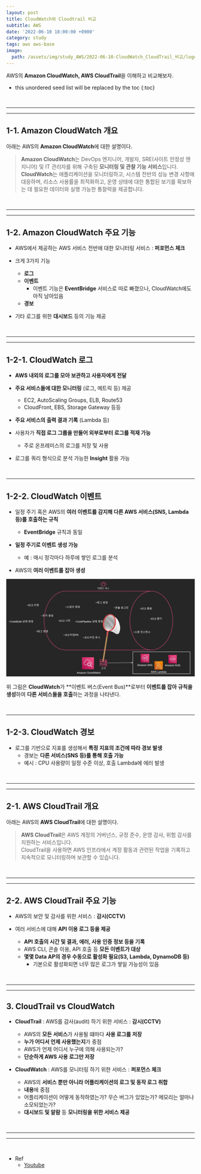 ```yaml
---
layout: post
title: CloudWatch와 Cloudtrail 비교
subtitle: AWS
date: '2022-06-10 18:00:00 +0900'
category: study
tags: aws aws-base
image:
  path: /assets/img/study_AWS/2022-06-10-CloudWatch_CloudTrail_비교/logo.png
---
```


AWS의 **Amazon CloudWatch, AWS CloudTrail**을 이해하고 비교해보자.

<!--more-->

* this unordered seed list will be replaced by the toc
{:toc}

<br>
<hr/>
<hr/>

## 1-1. Amazon CloudWatch 개요

아래는 AWS의 **Amazon CloudWatch**에 대한 설명이다.

> **Amazon CloudWatch**는 DevOps 엔지니어, 개발자, SRE(사이트 안정성 엔지니어) 및 IT 관리자를 위해 구축된 **모니터링 및 관찰 기능 서비스**입니다.<br>
> **CloudWatch**는 애플리케이션을 모니터링하고, 시스템 전반의 성능 변경 사항에 대응하며, 리소스 사용률을 최적화하고, 운영 상태에 대한 통합된 보기를 확보하는 데 필요한 데이터와 실행 가능한 통찰력을 제공합니다.

<br>
<hr/>
<hr/>

## 1-2. Amazon CloudWatch 주요 기능

* AWS에서 제공하는 AWS 서비스 전반에 대한 모니터링 서비스 : **퍼포먼스 체크**

* 크게 3가지 기능
  + **로그**
  + **이벤트**
    - 이벤트 기능은 **EventBridge** 서비스로 따로 빠졌으나, CloudWatch에도 아직 남아있음
  + **경보**

* 기타 로그를 위한 **대시보드** 등의 기능 제공

<br>
<hr/>
<hr/>

## 1-2-1. CloudWatch 로그

* **AWS 내외의 로그를 모아 보관하고 사용자에게 전달**

* **주요 서비스들에 대한 모니터링** (로그, 메트릭 등) 제공
  + EC2, AutoScaling Groups, ELB, Route53
  + CloudFront, EBS, Storage Gateway 등등

* **주요 서비스의 출력 결과 기록** (Lambda 등)

* 사용자가 **직접 로그 그룹을 만들어 외부로부터 로그를 적재 가능**
  + 주로 온프레미스의 로그를 저장 및 사용

* 로그를 쿼리 형식으로 분석 가능한 **Insight** 활용 가능

<br>
<hr/>

## 1-2-2. CloudWatch 이벤트

* 일정 주기 혹은 AWS의 **여러 이벤트를 감지해 다른 AWS 서비스(SNS, Lambda 등)를 호출하는 규칙**
  + **EventBridge** 규칙과 동일

* **일정 주기로 이벤트 생성 가능**
  + 예 : 매시 정각마다 하루에 쌓인 로그를 분석

* AWS의 **여러 이벤트를 잡아 생성**

![CloudWatch_eventbus](/assets/img/study_AWS/2022-06-10-CloudWatch_CloudTrail_비교/CloudWatch_eventbus.png)

위 그림은 **CloudWatch**가 **이벤트 버스(Event Bus)**로부터 **이벤트를 잡아 규칙을 생성**하여 **다른 서비스들을 호출**하는 과정을 나타낸다.

<br>
<hr/>

## 1-2-3. CloudWatch 경보

* 로그를 기반으로 지표를 생성해서 **특정 지표의 조건에 따라 경보 발생**
  + 경보는 **다른 서비스(SNS 등)를 통해 호출 가능**
  + 예시 : CPU 사용량이 일정 수준 이상, 호출 Lambda에 에러 발생


<br>
<hr/>
<hr/>

## 2-1. AWS CloudTrail 개요

아래는 AWS의 **AWS CloudTrail**에 대한 설명이다.

> **AWS CloudTrail**은 AWS 계정의 거버넌스, 규정 준수, 운영 감사, 위험 감사를 지원하는 서비스입니다.<br>
> CloudTrail을 사용하면 AWS 인프라에서 계정 활동과 관련된 작업을 기록하고 지속적으로 모니터링하며 보관할 수 있습니다.

<br>
<hr/>
<hr/>

## 2-2. AWS CloudTrail 주요 기능

* AWS의 보안 및 감사를 위한 서비스 : **감시(CCTV)**

* 여러 서비스에 대해 **API 이용 로그 등을 제공**
  + **API 호출의 시간 및 결과, 에러, 사용 인증 정보 등을 기록**
  + AWS CLI, 콘솔 이용, API 호출 등 **모든 이벤트가 대상**
  + **몇몇 Data AP의 경우 수동으로 활성화 필요(S3, Lambda, DynamoDB 등)**
    - 기본으로 활성화되면 너무 많은 로그가 쌓일 가능성이 있음

<br>
<hr/>
<hr/>

## 3. CloudTrail vs CloudWatch

* **CloudTrail** : AWS를 감사(audit) 하기 위한 서비스 : **감시(CCTV)**
  + AWS의 **모든 서비스**가 사용될 떄마다 **사용 로그를 저장**
  + **누가 어디서 언제 사용했는지**가 중점
  + AWS가 언제 어디서 누구에 의해 사용되는가?
  + **단순하게 AWS 사용 로그만 저장**

* **CloudWatch** : AWS를 모니터링 하기 위한 서비스 : **퍼포먼스 체크**
  + AWS의 **서비스 뿐만 아니라 어플리케이션의 로그 및 동작 로그 취합**
  + **내용**에 중점
  + 어플리케이션이 어떻게 동작하였는가? 무슨 버그가 있었는가? 메모리는 얼마나 소모되었는가?
  + **대시보드 및 알람** 등 **모니터링을 위한 서비스 제공**

<br>
<hr/>
<hr/>
<br>

* Ref
  - [Youtube](https://youtu.be/h6KDij0TCEw)